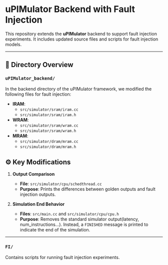 # uPIMulator Backend with Fault Injection

This repository extends the **uPIMulator** backend to support fault injection experiments. It includes updated source files and scripts for fault injection models.

---

## 📁 Directory Overview

### `uPIMulator_backend/`
In the backend directory of the uPIMulator framework, we modified the following files for fault injection:
  - **IRAM**:  
    - `src/simulator/sram/iram.cc`  
    - `src/simulator/sram/iram.h`  
  - **WRAM**:  
    - `src/simulator/sram/wram.cc`  
    - `src/simulator/sram/wram.h`  
  - **MRAM**:  
    - `src/simulator/dram/mram.cc`  
    - `src/simulator/dram/mram.h`

## ⚙️ Key Modifications
1. **Output Comparison**  
   - **File**: `src/simulator/cpu/schedthread.cc`  
   - **Purpose**: Prints the differences between golden outputs and fault injection outputs. 

2. **Simulation End Behavior**  
   - **Files**: `src/main.cc`  and `src/simulator/cpu/cpu.h`
   - **Purpose**: Removes the standard simulator output(latency, num_instructions...). Instead, a `FINISHED` message is printed to indicate the end of the simulation.


---
### `FI/`
Contains scripts for running fault injection experiments.

